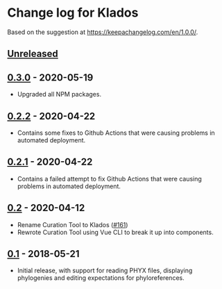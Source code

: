 # Change log for Klados

Based on the suggestion at https://keepachangelog.com/en/1.0.0/.

## [Unreleased]

## [0.3.0] - 2020-05-19
- Upgraded all NPM packages.

## [0.2.2] - 2020-04-22
- Contains some fixes to Github Actions that were causing problems in
  automated deployment.

## [0.2.1] - 2020-04-22
- Contains a failed attempt to fix Github Actions that were causing
  problems in automated deployment.

## [0.2] - 2020-04-12
- Rename Curation Tool to Klados ([#161](https://github.com/phyloref/curation-tool/issues/161))
- Rewrote Curation Tool using Vue CLI to break it up into components.

## [0.1] - 2018-05-21
- Initial release, with support for reading PHYX files, displaying phylogenies
  and editing expectations for phyloreferences.

[0.1]: https://github.com/phyloref/klados/releases/tag/v0.1
[0.2]: https://github.com/phyloref/klados/releases/tag/v0.2
[0.2.1]: https://github.com/phyloref/klados/releases/tag/v0.2.1
[0.2.2]: https://github.com/phyloref/klados/releases/tag/v0.2.2
[0.3.0]: https://github.com/phyloref/klados/releases/tag/v0.3.0
[Unreleased]: https://github.com/phyloref/curation-tool/compare/v0.3.0...HEAD
